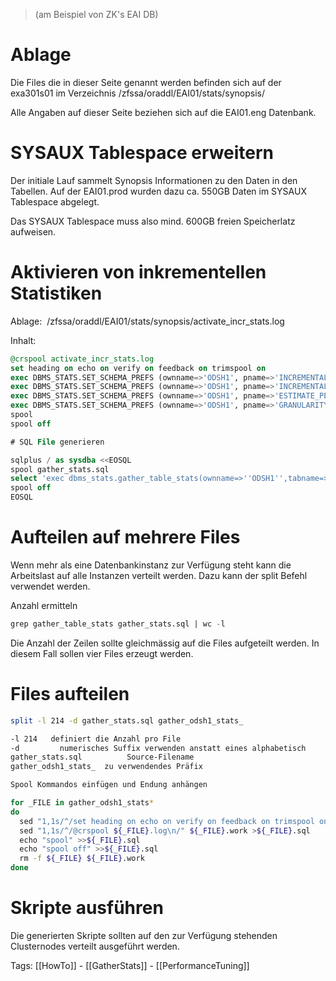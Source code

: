 > (am Beispiel von ZK's EAI DB)

# Ablage

Die Files die in dieser Seite genannt werden befinden sich auf der exa301s01 im Verzeichnis /zfssa/oraddl/EAI01/stats/synopsis/

Alle Angaben auf dieser Seite beziehen sich auf die EAI01.eng Datenbank.

# SYSAUX Tablespace erweitern

Der initiale Lauf sammelt Synopsis Informationen zu den Daten in den Tabellen. Auf der EAI01.prod wurden dazu ca. 550GB Daten im SYSAUX Tablespace abgelegt.

Das SYSAUX Tablespace muss also mind. 600GB freien Speicherlatz aufweisen.

# Aktivieren von inkrementellen Statistiken

Ablage:  /zfssa/oraddl/EAI01/stats/synopsis/activate_incr_stats.log

Inhalt:

```sql
@crspool activate_incr_stats.log
set heading on echo on verify on feedback on trimspool on
exec DBMS_STATS.SET_SCHEMA_PREFS (ownname=>'ODSH1', pname=>'INCREMENTAL', pvalue=>'TRUE');
exec DBMS_STATS.SET_SCHEMA_PREFS (ownname=>'ODSH1', pname=>'INCREMENTAL_STALENESS', pvalue=>'use_stale_percent');
exec DBMS_STATS.SET_SCHEMA_PREFS (ownname=>'ODSH1', pname=>'ESTIMATE_PERCENT', pvalue=>dbms_stats.auto_sample_size);
exec DBMS_STATS.SET_SCHEMA_PREFS (ownname=>'ODSH1', pname=>'GRANULARITY', pvalue=>'ALL');
spool
spool off

# SQL File generieren

sqlplus / as sysdba <<EOSQL
spool gather_stats.sql
select 'exec dbms_stats.gather_table_stats(ownname=>''ODSH1'',tabname=>'''|| table_name || ''',degree=>8);' from dba_tables where owner='ODSH1';
spool off
EOSQL
```

# Aufteilen auf mehrere Files

Wenn mehr als eine Datenbankinstanz zur Verfügung steht kann die Arbeitslast auf alle Instanzen verteilt werden. Dazu kann der split Befehl verwendet werden.

Anzahl ermitteln

```sql
grep gather_table_stats gather_stats.sql | wc -l
```

Die Anzahl der Zeilen sollte gleichmässig auf die Files aufgeteilt werden. In diesem Fall sollen vier Files erzeugt werden.

# Files aufteilen

```bash
split -l 214 -d gather_stats.sql gather_odsh1_stats_

​-l 214   definiert die Anzahl pro File
​-d         ​numerisches Suffix verwenden anstatt eines alphabetisch
​gather_stats.sql          ​Source-Filename
​gather_odsh1_stats_  ​zu verwendendes Präfix

Spool Kommandos einfügen und Endung anhängen

for _FILE in gather_odsh1_stats*
do
  sed "1,1s/^/set heading on echo on verify on feedback on trimspool on timing on\n/" ${_FILE} >${_FILE}.work
  sed "1,1s/^/@crspool ${_FILE}.log\n/" ${_FILE}.work >${_FILE}.sql
  echo "spool" >>${_FILE}.sql
  echo "spool off" >>${_FILE}.sql
  rm -f ${_FILE} ${_FILE}.work
done
```

# Skripte ausführen

Die generierten Skripte sollten auf den zur Verfügung stehenden Clusternodes verteilt ausgeführt werden.

Tags:
[[HowTo]] - [[GatherStats]] - [[PerformanceTuning]]

